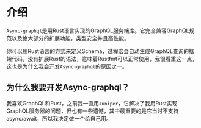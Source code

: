 # 介绍

`Async-graphql`是用Rust语言实现的GraphQL服务端库。它完全兼容GraphQL规范以及绝大部分的扩展功能，类型安全并且高性能。

你可以用Rust语言的方式来定义Schema，过程宏会自动生成GraphQL查询的框架代码，没有扩展Rust的语法，意味着Rustfmt可以正常使用，我很看重这一点，这也是为什么我会开发`Async-graphql`的原因之一。

## 为什么我要开发Async-graphql？

我喜欢GraphQL和Rust，之前我一直用`Juniper`，它解决了我用Rust实现GraphQL服务器的问题，但也有一些遗憾，其中最重要的是它当时不支持async/await，所以我决定做一个给自己用。
